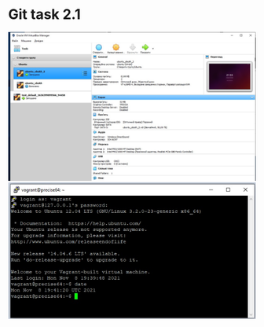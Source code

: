 # Git task 2.1
![Image VirtualBox](https://github.com/ptk2006/DevOps_online_Kharkiv_2021Q4/blob/master/m2/task2.1/virtualbox.jpg)
![Image Vagrant](https://github.com/ptk2006/DevOps_online_Kharkiv_2021Q4/blob/master/m2/task2.1/vagrant.jpg)
